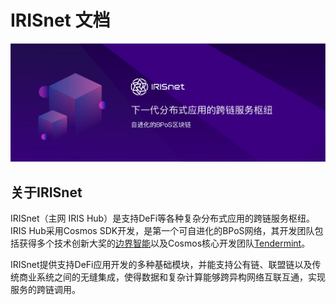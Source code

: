 # IRISnet 文档

![irisnet](./pics/iris.jpg)

## 关于IRISnet

IRISnet（主网 IRIS Hub）是支持DeFi等各种复杂分布式应用的跨链服务枢纽。IRIS Hub采用Cosmos SDK开发，是第一个可自进化的BPoS网络，其开发团队包括获得多个技术创新大奖的[边界智能](https://www.bianjie.ai)以及Cosmos核心开发团队[Tendermint](https://tendermint.com)。

IRISnet提供支持DeFi应用开发的多种基础模块，并能支持公有链、联盟链以及传统商业系统之间的无缝集成，使得数据和复杂计算能够跨异构网络互联互通，实现服务的跨链调用。
